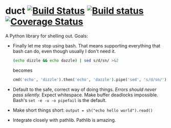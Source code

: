 # duct [![Build Status](https://travis-ci.org/oconnor663/duct.svg?branch=master)](https://travis-ci.org/oconnor663/duct) [![Build status](https://ci.appveyor.com/api/projects/status/i7kdylq9klgw993g/branch/master?svg=true)](https://ci.appveyor.com/project/oconnor663/duct/branch/master) [![Coverage Status](https://coveralls.io/repos/oconnor663/duct/badge.svg?branch=master&service=github)](https://coveralls.io/github/oconnor663/duct?branch=master)

A Python library for shelling out. Goals:

- Finally let me stop using bash. That means supporting everything that
  bash can do, even though usually I don't need it.

  ```bash
  (echo dizzle && echo dazzle) | sed s/d/sn/ >&2
  ```

  becomes

  ```python
  cmd('echo', 'dizzle').then('echo', 'dazzle').pipe('sed', 's/d/sn/').run(stdout=STDERR)
  ```
- Default to the safe, correct way of doing things. *Errors should never
  pass silently.* Expect whitespace. Make buffer deadlocks impossible.
  Bash's `set -e -u -o pipefail` is the default.
- Make short things short: `output = sh("echo hello world").read()`
- Integrate closely with pathlib. Pathlib is amazing.
